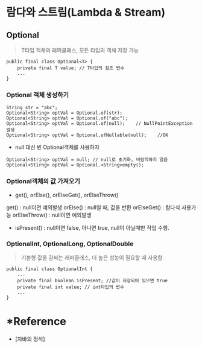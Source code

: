 # 람다와 스트림(Lambda & Stream)

## Optional<T>
> T타입 객체의 래퍼클래스, 모든 타입의 객체 저장 가능
```
public final class Optional<T> {
	privata final T value; // T타입의 참조 변수
	...
}
```

### Optional<T> 객체 생성하기
```
String str = "abc";
Optional<String> optVal = Optional.of(str);
Optional<String> optVal = Optional.of("abc");
Optional<String> optVal = Optional.of(null);	// NullPointException 발생
Optional<String> optVal = Optional.ofNullable(null);	//OK

```

+ null 대신 빈 Optional<T>객체를 사용하자
```
Optional<String> optVal = null; // null로 초기화, 바람직하지 않음
Optional<Stirng> optVal = Optional.<String>empty();
```

### Optional<T>객체의 값 가져오기
+ get(), orElse(), orElseGet(), orElseThrow()

get() : null이면 예외발생
orElse() : null일 때, 값을 반환
orElseGet() : 람다식 사용가능
orElseThrow() : null이면 예외발생

+ isPresent() : null이면 false, 아니면 true, null이 아닐때만 작업 수행.

### OptionalInt, OptionalLong, OptionalDouble
> 기본형 값을 감싸는 래퍼클래스, 더 높은 성능이 필요할 때 사용함.

```
public final class OptionalInt {
	...
	private final boolean isPresent; //값이 저장되어 있으면 true
	private final int value; // int타입의 변수
	...
}
```

# *Reference
+ [자바의 정석]
